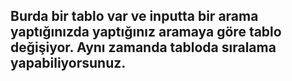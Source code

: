 ## Burda bir tablo var ve inputta bir arama yaptığınızda yaptığınız aramaya göre tablo değişiyor. Aynı zamanda tabloda sıralama yapabiliyorsunuz.
